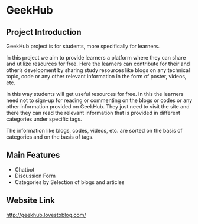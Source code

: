 # GeekHub

## Project Introduction

GeekHub project is for students, more specifically for learners. 

In this project we aim to provide learners a platform where they can share and utilize resources for free. Here the learners can contribute for their and other’s development by sharing study resources like blogs on any technical topic, code or any other relevant information in the form of poster, videos, etc.


In this way students will get useful resources for free. In this the learners need not to sign-up for reading or commenting on the blogs or codes or any other information provided on GeekHub. They just need to visit the site and there they can read the relevant information that is provided in different categories under specific tags. 


The information like blogs, codes, videos, etc. are sorted on the basis of categories and on the basis of tags.

## Main Features

- Chatbot
- Discussion Form
- Categories by Selection of blogs and articles

## Website Link

http://geekhub.lovestoblog.com/
